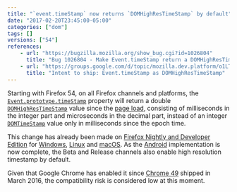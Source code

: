 ```yaml
---
title: "`event.timeStamp` now returns `DOMHighResTimeStamp` by default"
date: "2017-02-20T23:45:00-05:00"
categories: ["dom"]
tags: []
versions: ["54"]
references:
    - url: "https://bugzilla.mozilla.org/show_bug.cgi?id=1026804"
      title: "Bug 1026804 - Make Event.timeStamp return a DOMHighResTimeStamp by default (switch on pref)"
    - url: "https://groups.google.com/d/topic/mozilla.dev.platform/o1LT02foznI/discussion"
      title: "Intent to ship: Event.timeStamp as DOMHighResTimeStamp"
---
```

Starting with Firefox 54, on all Firefox channels and platforms, the [`Event.prototype.timeStamp`](https://developer.mozilla.org/en-US/docs/Web/API/Event/timeStamp) property will return a double [`DOMHighResTimeStamp`](https://developer.mozilla.org/en-US/docs/Web/API/DOMHighResTimeStamp) value since the [page load](https://developer.mozilla.org/en-US/docs/Web/API/PerformanceTiming/navigationStart), consisting of milliseconds in the integer part and microseconds in the decimal part, instead of an integer [`DOMTimeStamp`](https://developer.mozilla.org/en-US/docs/Web/API/DOMTimeStamp) value only in milliseconds since the epoch time.

This change has already been made on [Firefox Nightly and Developer Edition](https://www.mozilla.org/en-US/firefox/channel/desktop/) for [Windows](https://www.fxsitecompat.com/en-CA/docs/2014/event-timestamp-now-returns-domhighrestimestamp-on-nightly-aurora-for-windows/), [Linux](https://www.fxsitecompat.com/en-CA/docs/2015/event-timestamp-now-returns-domhighrestimestamp-on-nightly-aurora-for-linux/) and [macOS](https://bugzilla.mozilla.org/show_bug.cgi?id=1256562). As the [Android](https://bugzilla.mozilla.org/show_bug.cgi?id=1256565) implementation is now complete, the Beta and Release channels also enable high resolution timestamp by default.

Given that Google Chrome has enabled it since [Chrome 49](https://developers.google.com/web/updates/2016/01/high-res-timestamps) shipped in March 2016, the compatibility risk is considered low at this moment.
